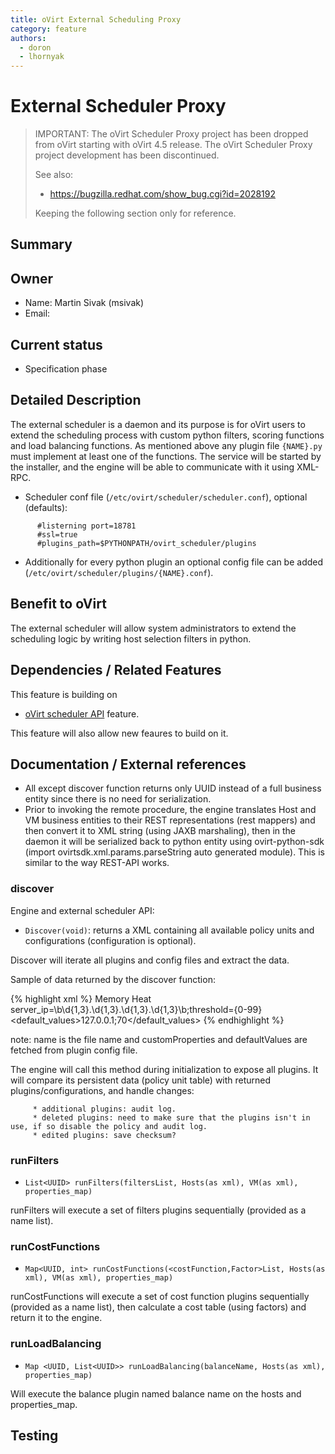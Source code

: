 ```yaml
---
title: oVirt External Scheduling Proxy
category: feature
authors:
  - doron
  - lhornyak
---
```


# External Scheduler Proxy

> IMPORTANT: The oVirt Scheduler Proxy project has been dropped from oVirt starting with oVirt 4.5 release.
> The oVirt Scheduler Proxy project development has been discontinued.
>
> See also:
> - https://bugzilla.redhat.com/show_bug.cgi?id=2028192
>
> Keeping the following section only for reference.


## Summary

## Owner

*   Name: Martin Sivak (msivak)
*   Email: <msivak at redhat dot com>

## Current status

*   Specification phase

## Detailed Description

The external scheduler is a daemon and its purpose is for oVirt users to extend the scheduling process with custom python filters, scoring functions and load balancing functions. As mentioned above any plugin file `{NAME}.py` must implement at least one of the functions. The service will be started by the installer, and the engine will be able to communicate with it using XML-RPC.

*   Scheduler conf file (`/etc/ovirt/scheduler/scheduler.conf`), optional (defaults):
```
      #listerning port=18781
      #ssl=true
      #plugins_path=$PYTHONPATH/ovirt_scheduler/plugins
```
*   Additionally for every python plugin an optional config file can be added (`/etc/ovirt/scheduler/plugins/{NAME}.conf`).

## Benefit to oVirt

The external scheduler will allow system administrators to extend the scheduling logic by writing host selection filters in python.

## Dependencies / Related Features

This feature is building on

*   [oVirt scheduler API](/develop/release-management/features/sla/ovirtschedulerapi.html) feature.

This feature will also allow new feaures to build on it.

## Documentation / External references

*   All except discover function returns only UUID instead of a full business entity since there is no need for serialization.
*   Prior to invoking the remote procedure, the engine translates Host and VM business entities to their REST representations (rest mappers) and then convert it to XML string (using JAXB marshaling), then in the daemon it will be serialized back to python entity using ovirt-python-sdk (import ovirtsdk.xml.params.parseString auto generated module). This is similar to the way REST-API works.

### discover

Engine and external scheduler API:

*   `Discover(void)`: returns a XML containing all available policy units and configurations (configuration is optional).

Discover will iterate all plugins and config files and extract the data.

Sample of data returned by the discover function:

{% highlight xml %}
<PolicyUnits>
  <Filters>
    <Filter>
      <name>Memory</name>
      <Properties>
        <name>Heat</name>
        <CustomProperties>server_ip=\b\d{1,3}\.\d{1,3}\.\d{1,3}\.\d{1,3}\b;threshold={0-99}</CustomProperties>
        <default_values>127.0.0.1;70</default_values>
      </Properties>
   </Filter>
  </Filters>
  <CostFunctions>
    <CostFunction name="Memory"/>
  </CostFunctions>
  <Balances>
    <Balance name="Memory"/>
  </Balances>
</PolicyUnits>
{% endhighlight %}

note: name is the file name and customProperties and defaultValues are fetched from plugin config file.

The engine will call this method during initialization to expose all plugins. It will compare its persistent data (policy unit table) with returned plugins/configurations, and handle changes:

         * additional plugins: audit log.
         * deleted plugins: need to make sure that the plugins isn't in use, if so disable the policy and audit log.
         * edited plugins: save checksum?

### runFilters

*   `List<UUID> runFilters(filtersList, Hosts(as xml), VM(as xml), properties_map)`

runFilters will execute a set of filters plugins sequentially (provided as a name list).

### runCostFunctions

*   `Map<UUID, int> runCostFunctions(<costFunction,Factor>List, Hosts(as xml), VM(as xml), properties_map)`

runCostFunctions will execute a set of cost function plugins sequentially (provided as a name list), then calculate a cost table (using factors) and return it to the engine.

### runLoadBalancing

*   `Map <UUID, List<UUID>> runLoadBalancing(balanceName, Hosts(as xml), properties_map)`

Will execute the balance plugin named balance name on the hosts and properties_map.

## Testing


